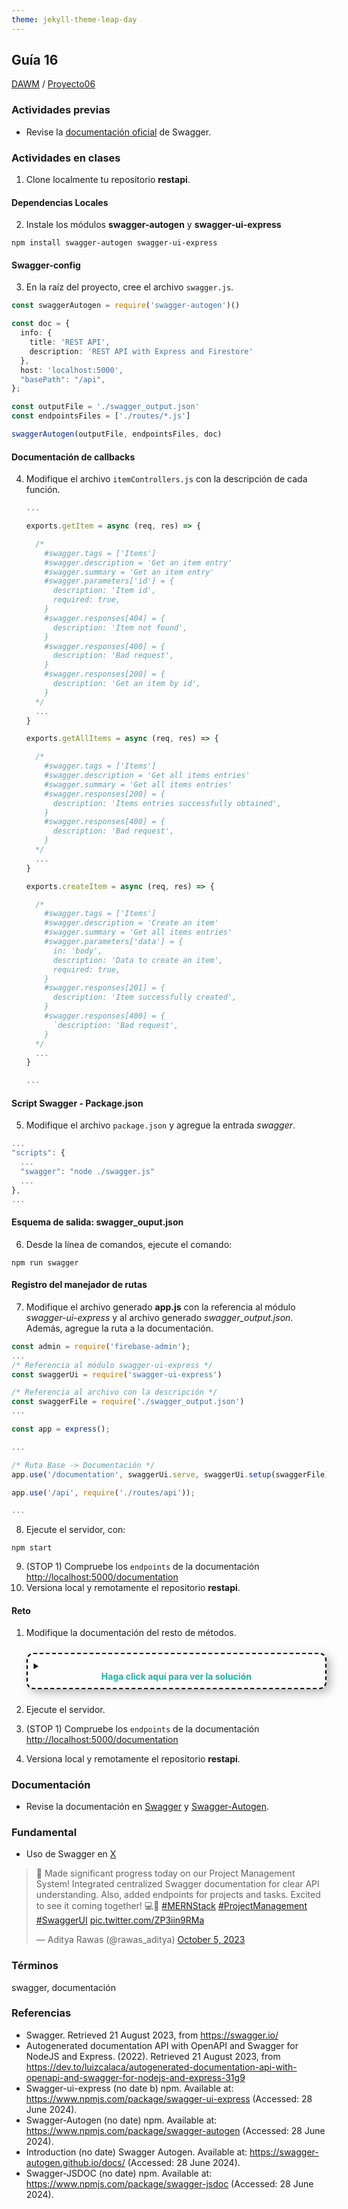 ```yaml
---
theme: jekyll-theme-leap-day
---
```


<style type="text/css" media="screen">
  details {
    margin: 5% 0%;
    padding: 2%;
    border: dashed 2px black;
    border-radius: 11px;
    box-shadow: 5px 5px 15px rgba(0, 0, 0, 0.3);
  }

  details div {
    color: lightseagreen;
    font-weight: bold;
    cursor: pointer;
    text-align: center;
  }
</style>

## Guía 16

[DAWM](/DAWM/) / [Proyecto06](/DAWM/proyectos/2024/proyecto04)

### Actividades previas

* Revise la [documentación oficial](https://swagger.io/) de Swagger.

### Actividades en clases

1. Clone localmente tu repositorio **restapi**.

#### Dependencias Locales

2. Instale los módulos **swagger-autogen** y **swagger-ui-express**

  ```command
  npm install swagger-autogen swagger-ui-express
  ```

#### Swagger-config

3. En la raíz del proyecto, cree el archivo `swagger.js`. 

  ```typescript
  const swaggerAutogen = require('swagger-autogen')()

  const doc = {
    info: {
      title: 'REST API',
      description: 'REST API with Express and Firestore'
    },
    host: 'localhost:5000',
    "basePath": "/api",
  };

  const outputFile = './swagger_output.json'
  const endpointsFiles = ['./routes/*.js']

  swaggerAutogen(outputFile, endpointsFiles, doc)
  ```

#### Documentación de callbacks

4. Modifique el archivo `itemControllers.js` con la descripción de cada función.

    ```typescript
    ...
    
    exports.getItem = async (req, res) => {

      /* 
        #swagger.tags = ['Items']
        #swagger.description = 'Get an item entry'
        #swagger.summary = 'Get an item entry'
        #swagger.parameters['id'] = {
          description: 'Item id',
          required: true,
        }
        #swagger.responses[404] = {
          description: 'Item not found',
        }
        #swagger.responses[400] = {
          description: 'Bad request',
        }
        #swagger.responses[200] = {
          description: 'Get an item by id',
        }
      */
      ...
    }

    exports.getAllItems = async (req, res) => {

      /* 
        #swagger.tags = ['Items']
        #swagger.description = 'Get all items entries'
        #swagger.summary = 'Get all items entries'
        #swagger.responses[200] = {
          description: 'Items entries successfully obtained',
        }
        #swagger.responses[400] = {
          description: 'Bad request',
        }
      */
      ...
    }

    exports.createItem = async (req, res) => {

      /* 
        #swagger.tags = ['Items']
        #swagger.description = 'Create an item'
        #swagger.summary = 'Get all items entries'
        #swagger.parameters['data'] = {
          in: 'body',
          description: 'Data to create an item',
          required: true,
        }
        #swagger.responses[201] = {
          description: 'Item successfully created',
        }
        #swagger.responses[400] = {
          `description: 'Bad request',
        }
      */
      ...
    }

    ...
    ```

#### Script Swagger - Package.json 

5. Modifique el archivo `package.json` y agregue la entrada _swagger_.

  ```typescript
  ...
  "scripts": {
    ...
    "swagger": "node ./swagger.js"
    ...
  },
  ...
  ```

#### Esquema de salida: swagger_ouput.json

6. Desde la línea de comandos, ejecute el comando:

  ```
  npm run swagger
  ```

#### Registro del manejador de rutas

7. Modifique el archivo generado **app.js** con la referencia al módulo _swagger-ui-express_ y al archivo generado _swagger_output.json_. Además, agregue la ruta a la documentación.


  ```typescript
  const admin = require('firebase-admin');
  ...
  /* Referencia al módulo swagger-ui-express */
  const swaggerUi = require('swagger-ui-express')

  /* Referencia al archivo con la descripción */
  const swaggerFile = require('./swagger_output.json')
  ...

  const app = express();

  ...

  /* Ruta Base -> Documentación */
  app.use('/documentation', swaggerUi.serve, swaggerUi.setup(swaggerFile))

  app.use('/api', require('./routes/api'));

  ...
  ```

8. Ejecute el servidor, con:

  ```
  npm start
  ```

9. (STOP 1) Compruebe los `endpoints` de la documentación [http://localhost:5000/documentation](http://localhost:5000/documentation)
10. Versiona local y remotamente el repositorio **restapi**.

#### Reto

1. Modifique la documentación del resto de métodos.

    <details>
      <summary><div>Haga click aquí para ver la solución</div></summary>
      <p>
      <pre lang="typescript"><code>
        ...
        
        ...
      </code></pre>
      </p>
    </details>

2. Ejecute el servidor.
3. (STOP 1) Compruebe los `endpoints` de la documentación [http://localhost:5000/documentation](http://localhost:5000/documentation)
4. Versiona local y remotamente el repositorio **restapi**.

### Documentación

* Revise la documentación en [Swagger](https://swagger.io/) y [Swagger-Autogen](https://swagger-autogen.github.io/docs/).

### Fundamental

* Uso de Swagger en [X](https://twitter.com/rawas_aditya/status/1709735670040694799)

<blockquote class="twitter-tweet" data-media-max-width="560"><p lang="en" dir="ltr">🚀 Made significant progress today on our Project Management System! Integrated centralized Swagger documentation for clear API understanding. Also, added endpoints for projects and tasks. Excited to see it coming together! 💻🔨 <a href="https://twitter.com/hashtag/MERNStack?src=hash&amp;ref_src=twsrc%5Etfw">#MERNStack</a> <a href="https://twitter.com/hashtag/ProjectManagement?src=hash&amp;ref_src=twsrc%5Etfw">#ProjectManagement</a> <a href="https://twitter.com/hashtag/SwaggerUI?src=hash&amp;ref_src=twsrc%5Etfw">#SwaggerUI</a> <a href="https://t.co/ZP3iin9RMa">pic.twitter.com/ZP3iin9RMa</a></p>&mdash; Aditya Rawas (@rawas_aditya) <a href="https://twitter.com/rawas_aditya/status/1709735670040694799?ref_src=twsrc%5Etfw">October 5, 2023</a></blockquote> <script async src="https://platform.twitter.com/widgets.js" charset="utf-8"></script>

### Términos

swagger, documentación

### Referencias

* Swagger. Retrieved 21 August 2023, from https://swagger.io/
* Autogenerated documentation API with OpenAPI and Swagger for NodeJS and Express. (2022). Retrieved 21 August 2023, from https://dev.to/luizcalaca/autogenerated-documentation-api-with-openapi-and-swagger-for-nodejs-and-express-31g9
* Swagger-ui-express (no date b) npm. Available at: https://www.npmjs.com/package/swagger-ui-express (Accessed: 28 June 2024). 
* Swagger-Autogen (no date) npm. Available at: https://www.npmjs.com/package/swagger-autogen (Accessed: 28 June 2024). 
* Introduction (no date) Swagger Autogen. Available at: https://swagger-autogen.github.io/docs/ (Accessed: 28 June 2024). 
* Swagger-JSDOC (no date) npm. Available at: https://www.npmjs.com/package/swagger-jsdoc (Accessed: 28 June 2024).